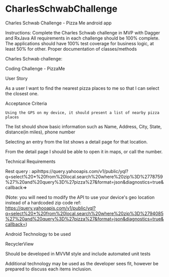 # CharlesSchwabChallenge
Charles Schwab Challenge - Pizza Me android app

Instructions:
Complete the Charles Schwab challenge in MVP with Dagger and RxJava
All requirements in each challenge should be 100% complete.
The applications should have 100% test coverage for business logic, at least 50% for other.
Proper documentation of classes/methods

Charles Schwab challenge:

Coding Challenge - PizzaMe

User Story

 As a user I want to find the nearest pizza places to me so that I can select the closest one.

 Acceptance Criteria

    Using the GPS on my device, it should present a list of nearby pizza places

   The list should show basic information such as Name, Address, City, State, distance(in miles), phone number

   Selecting an entry from the list shows a detail page for that location.

   From the detail page I should be able to open it in maps, or call the number.

 Technical Requirements

 Rest query : apihttps://query.yahooapis.com/v1/public/yql?q=select%20*%20from%20local.search%20where%20zip%3D%2778759%27%20and%20query%3D%27pizza%27&format=json&diagnostics=true&callback=>


 (Note: you will need to modify the API to use your device's geo location instead of a hardcoded zip code ref: https://query.yahooapis.com/v1/public/yql?q=select%20*%20from%20local.search%20where%20zip%3D%2794085%27%20and%20query%3D%27pizza%27&format=json&diagnostics=true&callback=)


Android Technology to be used

   RecyclerView

   Should be developed in MVVM style and include automated unit tests

Additional technology may be used as the developer sees fit, however be prepared to discuss each items inclusion.